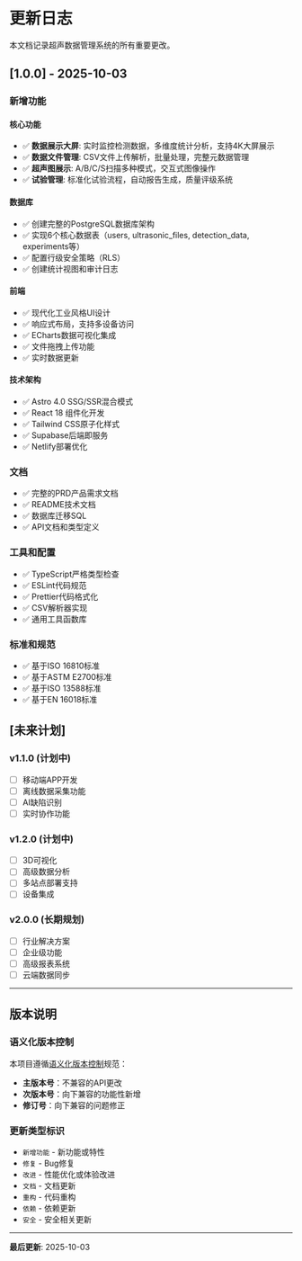 # 更新日志

本文档记录超声数据管理系统的所有重要更改。

## [1.0.0] - 2025-10-03

### 新增功能

#### 核心功能
- ✅ **数据展示大屏**: 实时监控检测数据，多维度统计分析，支持4K大屏展示
- ✅ **数据文件管理**: CSV文件上传解析，批量处理，完整元数据管理
- ✅ **超声图展示**: A/B/C/S扫描多种模式，交互式图像操作
- ✅ **试验管理**: 标准化试验流程，自动报告生成，质量评级系统

#### 数据库
- ✅ 创建完整的PostgreSQL数据库架构
- ✅ 实现6个核心数据表（users, ultrasonic_files, detection_data, experiments等）
- ✅ 配置行级安全策略（RLS）
- ✅ 创建统计视图和审计日志

#### 前端
- ✅ 现代化工业风格UI设计
- ✅ 响应式布局，支持多设备访问
- ✅ ECharts数据可视化集成
- ✅ 文件拖拽上传功能
- ✅ 实时数据更新

#### 技术架构
- ✅ Astro 4.0 SSG/SSR混合模式
- ✅ React 18 组件化开发
- ✅ Tailwind CSS原子化样式
- ✅ Supabase后端即服务
- ✅ Netlify部署优化

### 文档
- ✅ 完整的PRD产品需求文档
- ✅ README技术文档
- ✅ 数据库迁移SQL
- ✅ API文档和类型定义

### 工具和配置
- ✅ TypeScript严格类型检查
- ✅ ESLint代码规范
- ✅ Prettier代码格式化
- ✅ CSV解析器实现
- ✅ 通用工具函数库

### 标准和规范
- ✅ 基于ISO 16810标准
- ✅ 基于ASTM E2700标准
- ✅ 基于ISO 13588标准
- ✅ 基于EN 16018标准

## [未来计划]

### v1.1.0 (计划中)
- [ ] 移动端APP开发
- [ ] 离线数据采集功能
- [ ] AI缺陷识别
- [ ] 实时协作功能

### v1.2.0 (计划中)
- [ ] 3D可视化
- [ ] 高级数据分析
- [ ] 多站点部署支持
- [ ] 设备集成

### v2.0.0 (长期规划)
- [ ] 行业解决方案
- [ ] 企业级功能
- [ ] 高级报表系统
- [ ] 云端数据同步

---

## 版本说明

### 语义化版本控制

本项目遵循[语义化版本控制](https://semver.org/lang/zh-CN/)规范：

- **主版本号**：不兼容的API更改
- **次版本号**：向下兼容的功能性新增
- **修订号**：向下兼容的问题修正

### 更新类型标识

- `新增功能` - 新功能或特性
- `修复` - Bug修复
- `改进` - 性能优化或体验改进
- `文档` - 文档更新
- `重构` - 代码重构
- `依赖` - 依赖更新
- `安全` - 安全相关更新

---

**最后更新**: 2025-10-03

